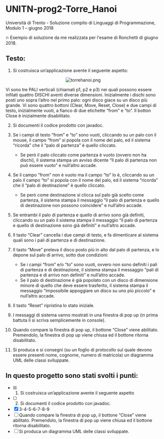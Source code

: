 # UNITN-prog2-Torre_Hanoi 
Università di Trento - Soluzione compito di Linguaggi di Programmazione, Modulo 1 – giugno 2018

:fire: Esempio di soluzione da me realizzata per l'esame di Ronchetti di giugno 2018.

## Testo:

1. Si costruisca un’applicazione avente il seguente aspetto:

<p align="center">
    <img src="https://github.com/Pater999/UNITN-prog2-Torre_Hanoi/blob/master/img/TorreHanoi.PNG" alt="torrehanoi.png" style="torrehanoi.png" />
</p>

Vi sono tre PALI verticali (chiamati p1, p2 e p3) nei quali possono essere infilati quattro DISCHI aventi diverse dimensioni. Inizialmente i dischi sono posti uno sopra l’altro nel primo palo: ogni disco giace su un disco più grande. Vi sono quattro bottoni (Clear, Move, Reset, Close) e due campi di testo, inizialmente vuoti, a fianco di due etichette “from” e “to”. Il botton Close è inizialmente disabilitato.

2. Si documenti il codice prodotto con javadoc.

3. Se i campi di testo “from” e “to” sono vuoti, cliccando su un palo con il mouse,
il campo “from” si popola con il nome del palo, ed il sistema “ricorda” che il “palo
di partenza” è quello cliccato.

    * Se però il palo cliccato come partenza è vuoto (ovvero non ha dischi),
il sistema stampa un avviso dicente “Il palo di partenza non può essere
vuoto” e null’altro accade.

4. Se il campo “from” non è vuoto ma il campo “to” lo è, cliccando su un palo il
campo “to” si popola con il nome del palo, ed il sistema “ricorda” che il “palo di
destinazione” è quello cliccato.
    * Se però come destinazione si clicca sul palo già scelto come partenza,
il sistema stampa il messaggio “il palo di partenza e quello di destinazione
non possono coincidere” e null’altro accade.
5. Se entrambi il palo di partenza e quello di arrivo sono già definiti, cliccando su
un palo il sistema stampa il messaggio “il palo di partenza e quello di
destinazione sono già definiti” e null’altro accade.
6. Il tasto “Clear” cancella i due campi di testo, e fa dimenticare al sistema quali
sono i pali di partenza e di destinazione.
7. Il tasto “Move” preleva il disco posto più in alto dal palo di partenza, e lo
depone sul palo di arrivo, sotto due condizioni:
    * Se i campi “from” e/o “to” sono vuoti, ovvero non sono definiti i pali di
partenza e di destinazione, il sistema stampa il messaggio “pali di
partenza e di arrivo non definiti” e null’altro accade.
    * Se il palo di destinazione è già popolato con un disco di dimensione
minore di quello che deve essere trasferito, il sistema stampa il
messaggio “impossibile appoggiare un disco su uno più piccolo” e
null’altro accade.
8. Il tasto “Reset” ripristina lo stato iniziale.
9. I messaggi di sistema vanno mostrati in una finestra di pop up (in prima
battuta li si scriva semplicemente in console).
10. Quando compare la finestra di pop up, il bottone “Close” viene abilitato.
Premendolo, la finestra di pop up viene chiusa ed il bottone ritorna disabilitato.
11. Si produca e si consegni (su un foglio di protocollo sul quale devono essere
presenti nome, cognome, numero di matricola) un diagramma UML delle classi
sviluppate.

## In questo progetto sono stati svolti i punti:
- [x] 1. Si costruisca un’applicazione avente il seguente aspetto
- [ ] 2. Si documenti il codice prodotto con javadoc.
- [x] 3-4-5-6-7-8-9
- [ ] Quando compare la finestra di pop up, il bottone “Close” viene abilitato.
Premendolo, la finestra di pop up viene chiusa ed il bottone ritorna disabilitato.
- [ ] Si produca un diagramma UML delle classi sviluppate.
